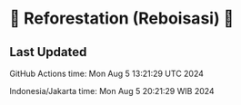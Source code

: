 
# 🌳 Reforestation (Reboisasi) 🌲

## Last Updated

GitHub Actions time: Mon Aug  5 13:21:29 UTC 2024

Indonesia/Jakarta time: Mon Aug  5 20:21:29 WIB 2024

